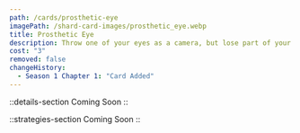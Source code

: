 ```yaml
---
path: /cards/prosthetic-eye
imagePath: /shard-card-images/prosthetic_eye.webp
title: Prosthetic Eye
description: Throw one of your eyes as a camera, but lose part of your vision.
cost: "3"
removed: false
changeHistory:
  - Season 1 Chapter 1: "Card Added"
---
```


::details-section
Coming Soon
::

::strategies-section
Coming Soon
::
